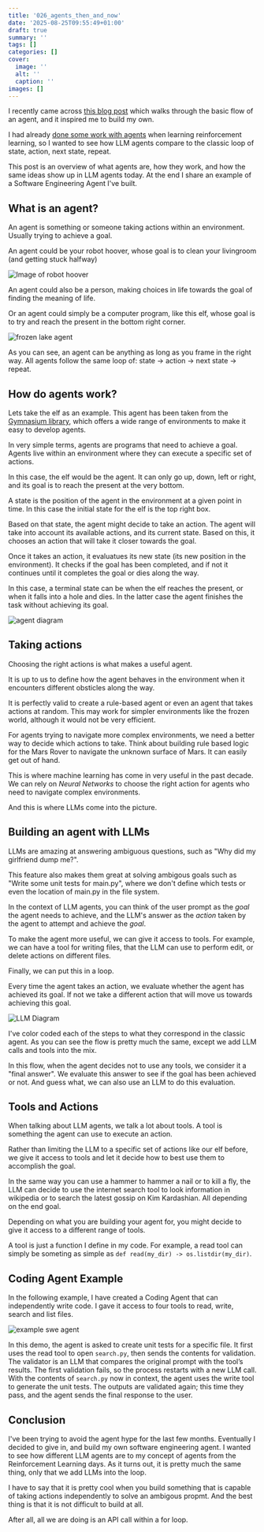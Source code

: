 ```yaml
---
title: '026_agents_then_and_now'
date: '2025-08-25T09:55:49+01:00'
draft: true 
summary: ''
tags: []
categories: []
cover:
  image: ''
  alt: ''
  caption: ''
images: []
---
```



I recently came across [this blog post](https://ghuntley.com/agent/) which walks through the basic flow of an agent, and it inspired me to build my own.  

I had already [done some work with agents](https://pablolopezsantori.substack.com/p/q-learning-explained-through-billys) when learning reinforcement learning, so I wanted to see how LLM agents compare to the classic loop of state, action, next state, repeat.  

This post is an overview of what agents are, how they work, and how the same ideas show up in LLM agents today. At the end I share an example of a Software Engineering Agent I've built.  

## What is an agent?

An agent is something or someone taking actions within an environment. Usually trying to achieve a goal.

An agent could be your robot hoover, whose goal is to clean your livingroom (and getting stuck halfway)

![Image of robot hoover](./roomba.webp)

An agent could also be a person, making choices in life towards the goal of finding the meaning of life.

Or an agent could simply be a computer program, like this elf, whose goal is to try and reach the present in the bottom right corner.

![frozen lake agent](./frozen_lake.gif)

As you can see, an agent can be anything as long as you frame in the right way. All agents follow the same loop of: state -> action -> next state -> repeat.

## How do agents work?

Lets take the elf as an example. This agent has been taken from the [Gymnasium library](https://gymnasium.farama.org/environments/toy_text/frozen_lake/), which offers a wide range of environments to make it easy to develop agents.

In very simple terms, agents are programs that need to achieve a goal. Agents live within an environment where they can execute a specific set of actions.

In this case, the elf would be the agent. It can only go up, down, left or right, and its goal is to reach the present at the very bottom.

A state is the position of the agent in the environment at a given point in time. In this case the initial state for the elf is the top right box.

Based on that state, the agent might decide to take an action. The agent will take into account its available actions, and its current state. Based on this, it chooses an action that will take it closer towards the goal.

Once it takes an action, it evaluatues its new state (its new position in the environment). It checks if the goal has been completed, and if not it continues until it completes the goal or dies along the way.

In this case, a terminal state can be when the elf reaches the present, or when it falls into a hole and dies. In the latter case the agent finishes the task without achieving its goal.

![agent diagram](./agent_diagram.png)

## Taking actions

Choosing the right actions is what makes a useful agent.

It is up to us to define how the agent behaves in the environment when it encounters different obsticles along the way. 

It is perfectly valid to create a rule-based agent or even an agent that takes actions at random. This may work for simpler environments like the frozen world, although it would not be very efficient.

For agents trying to navigate more complex environments, we need a better way to decide which actions to take. Think about building rule based logic for the Mars Rover to navigate the unknown surface of Mars. It can easily get out of hand.

This is where machine learning has come in very useful in the past decade. We can rely on *Neural Networks* to choose the right action for agents who need to navigate complex environments.

And this is where LLMs come into the picture.

## Building an agent with LLMs

LLMs are amazing at answering ambiguous questions, such as "Why did my girlfriend dump me?".

This feature also makes them great at solving ambigous goals such as "Write some unit tests for main.py", where we don't define which tests or even the location of main.py in the file system.

In the context of LLM agents, you can think of the user prompt as the *goal* the agent needs to achieve, and the LLM's answer as the *action* taken by the agent to attempt and achieve the *goal*.

To make the agent more useful, we can give it access to tools. For example, we can have a tool for writing files, that the LLM can use to perform edit, or delete actions on different files.

Finally, we can put this in a loop.

Every time the agent takes an action, we evaluate whether the agent has achieved its goal. If not we take a different action that will move us towards achieving this goal.

![LLM Diagram](./llm_diagram.png)

I've color coded each of the steps to what they correspond in the classic agent. As you can see the flow is pretty much the same, except we add LLM calls and tools into the mix.

In this flow, when the agent decides not to use any tools, we consider it a "final answer". We evaluate this answer to see if the goal has been achieved or not. And guess what, we can also use an LLM to do this evaluation.

## Tools and Actions

When talking about LLM agents, we talk a lot about tools. A tool is something the agent can use to execute an action.

Rather than limiting the LLM to a specific set of actions like our elf before, we give it access to tools and let it decide how to best use them to accomplish the goal.

In the same way you can use a hammer to hammer a nail or to kill a fly, the LLM can decide to use the internet search tool to look information in wikipedia or to search the latest gossip on Kim Kardashian. All depending on the end goal.

Depending on what you are building your agent for, you might decide to give it access to a different range of tools.

A tool is just a function I define in my code. For example, a read tool can simply be someting as simple as `def read(my_dir) -> os.listdir(my_dir)`. 

## Coding Agent Example

In the following example, I have created a Coding Agent that can independently write code. I gave it access to four tools to read, write, search and list files. 

![example swe agent](./swe_agent_demo.gif)

In this demo, the agent is asked to create unit tests for a specific file. It first uses the read tool to open `search.py`, then sends the contents for validation. The validator is an LLM that compares the original prompt with the tool’s results. The first validation fails, so the process restarts with a new LLM call. With the contents of `search.py` now in context, the agent uses the write tool to generate the unit tests. The outputs are validated again; this time they pass, and the agent sends the final response to the user.

## Conclusion

I've been trying to avoid the agent hype for the last few months. Eventually I decided to give in, and build my own software engineering agent. I wanted to see how different LLM agents are to my concept of agents from the Reinforcement Learning days. As it turns out, it is pretty much the same thing, only that we add LLMs into the loop.

I have to say that it is pretty cool when you build something that is capable of taking actions independently to solve an ambigous propmt. And the best thing is that it is not difficult to build at all.

After all, all we are doing is an API call within a for loop.
